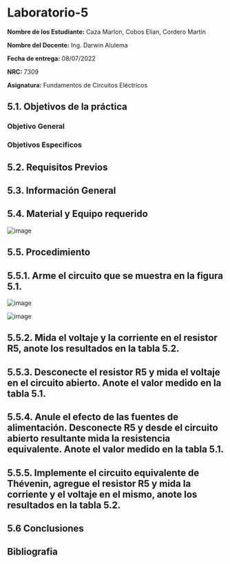 # Laboratorio-5
**Nombre de los Estudiante:** Caza Marlon, Cobos Elian, Cordero Martin

**Nombre del Docente:** Ing. Darwin Alulema

**Fecha de entrega:** 08/07/2022

**NRC:** 7309

**Asignatura:** Fundamentos de Circuitos Eléctricos

## **5.1. Objetivos de la práctica**

### **Objetivo General**

### **Objetivos Especificos** 

## **5.2. Requisitos Previos**

## **5.3. Información General**

## **5.4. Material y Equipo requerido**

![image](https://user-images.githubusercontent.com/105742149/177897354-801dcfeb-0fea-47cf-be71-21f4a0224452.png)

## **5.5. Procedimiento**

## **5.5.1. Arme el circuito que se muestra en la figura 5.1.**

![image](https://user-images.githubusercontent.com/105742149/177897259-50d884e5-b867-4ca8-9b5d-1d2782804134.png)

![image](https://user-images.githubusercontent.com/105742149/177897784-dd0ea425-83dc-4cc6-9d2a-94476db8f70a.png)

## **5.5.2. Mida el voltaje y la corriente en el resistor R5, anote los resultados en la tabla 5.2.**

## **5.5.3. Desconecte el resistor R5 y mida el voltaje en el circuito abierto. Anote el valor medido en la tabla 5.1.**

## **5.5.4. Anule el efecto de las fuentes de alimentación. Desconecte R5 y desde el circuito abierto resultante mida la resistencia equivalente. Anote el valor medido en la tabla 5.1.**

## **5.5.5. Implemente el circuito equivalente de Thévenin, agregue el resistor R5 y mida la corriente y el voltaje en el mismo, anote los resultados en la tabla 5.2.**

## **5.6 Conclusiones**

## **Bibliografia**

